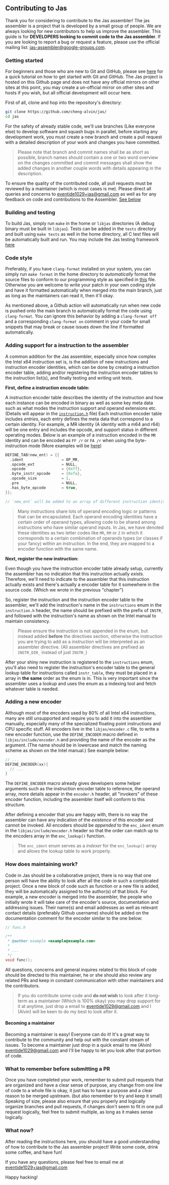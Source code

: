 ## Contributing to Jas

Thank you for considering to contribute to the Jas assembler! The jas assembler is a project that is developed by a
small group of people. We are always looking for new contributors to help us improve the assembler. This guide is 
for **DEVELOPERS looking to commit code to the Jas assembler**. If you are looking to report a bug or request a
feature, please use the official mailing list: jas-assembler@google-groups.com.

### Getting started
For beginners and those who are new to Git and GitHub, please see [here](https://guides.github.com/activities/hello-world/)
for a quick tutorial on how to get started with Git and GitHub. The Jas project is hosted on this Github page and does not have any official mirrors on other sites at this point, 
you may create a un-official mirror on other sites and hosts if you wish, but all official development will occur
here.

First of all, clone and hop into the repository's directory:

```sh
git clone https://github.com/cheng-alvin/jas/
cd jas
```

For the safety of already stable code, we'll use branches (Like everyone else) to develop software and squash bugs
in parallel, before starting any development work, you must create a new branch and create a pull request with a 
detailed description of your work and changes you have committed. 

> Please note that branch and commit names shall be as short as possible, branch names should contain a one or
> two word overview on the changes committed and commit messages shall show the added changes in another couple
> words with details appearing in the description.

To ensure the quality of the contributed code, all pull requests must be reviewed by a maintainer (which is most
cases is me). Please direct all queries and concerns to eventide1029+jas@gmail.com as well as for any feedback 
on code and contributions to the Assembler. [See below](https://github.com/cheng-alvin/jas/blob/contributing-guide-changes/CONTRIBUTING.md#how-does-maintaining-work)

### Building and testing
To build Jas, simply run `make` in the home or `libjas` directories (A debug binary must be built in `libjas`). 
Tests can be added in the `tests` directory and built using `make tests` as well in the home directory, all C 
test files will be automatically built and run. You may include the Jas testing framework [here](https://github.com/cheng-alvin/jas/blob/main/tests/test.h) 

### Code style
Preferably, if you have `clang-format` installed on your system, you can simply run `make format` in the home 
directory to *automatically* format the source files to conform to our programming style as specified in 
[this](https://github.com/cheng-alvin/jas/blob/main/.clang-format) file. Otherwise you are welcome to write
your patch in your own coding style and have it formatted automatically when merged into the main branch,
just as long as the maintainers can read it, then it'll okay.

As mentioned above, a Github action will automatically run when new code is pushed onto the main branch to
automatically format the code using `clang-format`. You can ignore this behavior by adding a `clang-format off`
and a corresponding `clang-format on` comment in your code for small snippets that may break or cause issues 
down the line if formatted automatically.

### Adding support for a instruction to the assembler
A common addition for the Jas assembler, especially since how complex the Intel x64 instruction set is, is the 
addition of new instructions and instruction encoder identities, which can be done by creating a instruction 
encoder table, adding and/or registering the instruction encoder tables to the instruction list(s), and finally testing 
and writing unit tests.

**First, define a instruction encode table:**

A instruction encoder table describes the identity of the instruction and how each instance can be encoded
in binary as well as some key meta data such as what modes the instruction support and operand extensions
etc. (Details will appear in the [`instruction.h`](https://github.com/cheng-alvin/jas/blob/main/libjas/include/instruction.h) file)
Each instruction encoder table includes *entries*, each entry defines the meta data that correspond to a certain
identity. For example, a MR identity (A identity with a m64 and r64) will be one entry and includes the 
opcode, and support status in different operating modes. Below is an example of a instruction encoded in the `MR` identity and can be encoded as `FF /r` or `FA /r` when using the byte-instruction mode (More examples will be [here](https://github.com/cheng-alvin/jas/blob/main/libjas/tab.c))


```c
DEFINE_TAB(new_ent) = {{
  .ident                 = OP_MR, 
  .opcode_ext            = NULL, 
  .opcode                = {0xff},
  .byte_instr_opcode     = {0xfa},
  .opcode_size           = 1,
  .pre                   = NULL,
  .has_byte_opcode       = true,
}};

// `new_ent` will be added to an array of different instruction identities.

```

> Many instructions share lots of operand encoding logic or patterns that can be encapsulated. Each operand encoding identities have a certain order of operand types, allowing code to be shared among instructions who have similar operand inputs. In Jas, we have denoted these identities as  two letter codes like `MR`, `RM` or `Z` in which it corresponds to a certain combination of operands types (or classes if your fancy) within an instruction. In the end, they are mapped to a encoder function with the same name.

**Next, register the new instruction:**

Even though you have the instruction encoder table already setup, currently the assembler has no indication that
this instruction actually *exists*. Therefore, we'll need to indicate to the assembler that this instruction 
actually exists and there's actually a encoder table for it somewhere in the source code. (Which we wrote in the
previous "chapter")

So, register the instruction and the instruction encoder table to the assembler, we'll add the instruction's name
in the `instructions` enum in the `instruction.h` header, the name should be prefixed with the prefix of `INSTR_`
and followed with the instruction's name as shown on the Intel manual to maintain consistency. 

> Please ensure the instruction is not appended in the enum, but instead added **before** the directives section,
> otherwise the instruction you are trying to add as a *instruction* will be interpreted as an assembler directive. (All assembler directives are prefixed as `INSTR_DIR_` instead of just `INSTR_`)

After your shiny new instruction is registered to the `instructions` enum, you'll also need to register the instruction's
encoder table to the general lookup table for instructions called `instr_table`, they must be placed in a array in **the same** 
order as the enum is in. This is very important since the assembler uses a lookup and uses the enum as a indexing tool
and fetch whatever table is needed.

### Adding a new encoder
Although most of the encoders used by 80% of all Intel x64 instructions, many are still unsupported and require 
you to add it into the assembler manually, especially many of the specialized floating point instructions and
CPU specific stuff. All encoders live in the `libjas/encoder.c` file, to write a new encoder function, use the `DEFINE_ENCODER`
macro defined in `libjas/include/encoder.h` and providing the name of the encoder as the argument. (The name should be in 
lowercase and match the naming scheme as shown on the Intel manual.) See example below:
```c
// ...
DEFINE_ENCODER(xx){
  // ...
}
```

The `DEFINE_ENCODER` macro already gives developers some helper arguments such as the instruction encoder table to reference,
the operand array, more details appear in the `encoder.h` header, all "invokers" of these encoder function, including the 
assembler itself will conform to this structure.

After defining a encoder that you are happy with, there is no way the assembler can have any indication of the *existence* of 
this encoder and cannot be invoked. All encoders should be *appended* to the `enc_ident` enum in the `libjas/include/encoder.h` 
header so that the order can match up to the encoders array in the `enc_lookup()` function. 

> The `enc_ident` enum serves as a *indexer* for the `enc_lookup()` array and allows the lookup table to work properly. 

### How does maintaining work?
Code in Jas should be a collaborative project, there is no way that one person will have the ability to look after
all the code in such a complicated project. Once a new block of code such as function or a new file is added, they
will be automatically assigned to the author(s) of that block. For example, a new encoder is merged into the assembler,
the people who initially wrote it will take care of the encoder's source, documentation and addressing issues. Their name(s)
and email addresses as well as relevant contact details (preferably Github username) should be added on the documentation
comment for the encoder similar to the one below:

```c
// func.h

/**
 * @author example <example@example.com>
 * 
 * ...
 */
void func(); 
```

All questions, concerns and general inquires related to this block of code should be directed to this maintainer,
he or she should also review any related PRs and keep in constant communication with other maintainers and the 
contributors.

> If you do contribute some code and **do not wish** to look after it long-term as a maintainer (Which is 100% okay)
> you may drop support for it at anytime, just drop a email to eventide1029@gmail.com and I (Alvin) will be keen to do my best to look after it.

#### Becoming a maintainer
Becoming a maintainer is easy! Everyone can do it! It's a great way to contribute to the community and help out 
with the constant stream of issues. To become a maintainer just drop in a quick email to me (Alvin) eventide1029@gmail.com
and I'll be happy to let you look after that portion of code.

### What to remember before submitting a PR
Once you have completed your work, remember to submit pull requests that are organized and have a clear sense of 
purpose, any change from one line of code to a whole file is okay, it just has to have a purpose and a clear 
reason to be merged upstream. (but also remember to try and keep it small) Speaking of size, please also ensure 
that you properly and logically organize branches and pull requests, if changes don't seem to fit in one pull
request logically, feel free to submit multiple, as long as it makes sense logically.

### What now?
After reading the instructions here, you should have a good understanding of how to contribute
to the Jas assembler project! Write some code, drink some coffee, and have fun!

If you have any questions, please feel free to email me at eventide1029+jas@gmail.com

Happy hacking!

